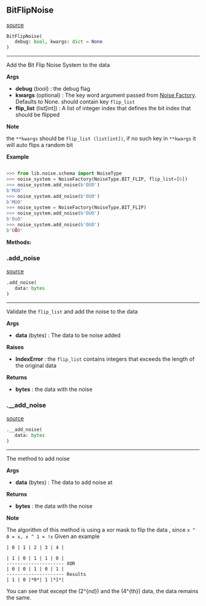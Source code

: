 #


## BitFlipNoise
[source](https://github.com/N0Ball/EDAC/blob/main/modules/noise/methods/bitflip.py/#L7)
```python 
BitFlipNoise(
   debug: bool, kwargs: dict = None
)
```


---
Add the Bit Flip Noise System to the data


**Args**

* **debug** (bool) : the debug flag
* **kwargs** (optional) : The key word argument passed from             [Noise Factory](../../noise/). Defaults to None.            should contain key `flip_list`
* **flip_list** (list[int]) : A list of integer index that defines the bit index            that should be flipped


**Note**

the `**kwargs` should be `flip_list (list[int])`, if no such key in            `**kwargs` it will auto flips a random bit


**Example**



```python

>>> from lib.noise.schema import NoiseType
>>> noise_system = NoiseFactory(NoiseType.BIT_FLIP, flip_list=[6])
>>> noise_system.add_noise(b'OUO')
b'MUO'
>>> noise_system.add_noise(b'OUO')
b'MUO'
>>> noise_system = NoiseFactory(NoiseType.BIT_FLIP)
>>> noise_system.add_noise(b'OUO')
b'OuO'
>>> noise_system.add_noise(b'OUO')
b'OÕO'
```


**Methods:**


### .add_noise
[source](https://github.com/N0Ball/EDAC/blob/main/modules/noise/methods/bitflip.py/#L47)
```python
.add_noise(
   data: bytes
)
```

---
Validate the `flip_list` and add the noise to the data


**Args**

* **data** (bytes) : The data to be noise added


**Raises**

* **IndexError**  : the `flip_list` contains integers that exceeds the length of                the original data


**Returns**

* **bytes**  : the data with the noise


### .__add_noise
[source](https://github.com/N0Ball/EDAC/blob/main/modules/noise/methods/bitflip.py/#L76)
```python
.__add_noise(
   data: bytes
)
```

---
The method to add noise


**Args**

* **data** (bytes) : The data to add noise at


**Returns**

* **bytes**  : the data with the noise


**Note**

The algorithm of this method is using a xor mask to flip the data               , since `x ^ 0 = x, x ^ 1 = !x`
Given an example

```
| 0 | 1 | 2 | 3 | 4 |

| 1 | 0 | 1 | 1 | 0 |
--------------------- XOR
| 0 | 0 | 1 | 0 | 1 |
--------------------- Results
| 1 | 0 |*0*| 1 |*1*|
```

You can see that except the \(2^{nd}\) and the \(4^{th}\) data, the data remains                the same.
